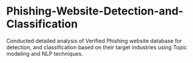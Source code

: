 # Phishing-Website-Detection-and-Classification
Conducted detailed analysis of Verified Phishing website database for detection, and classification based on their target industries using Topic modeling and NLP techniques. 
